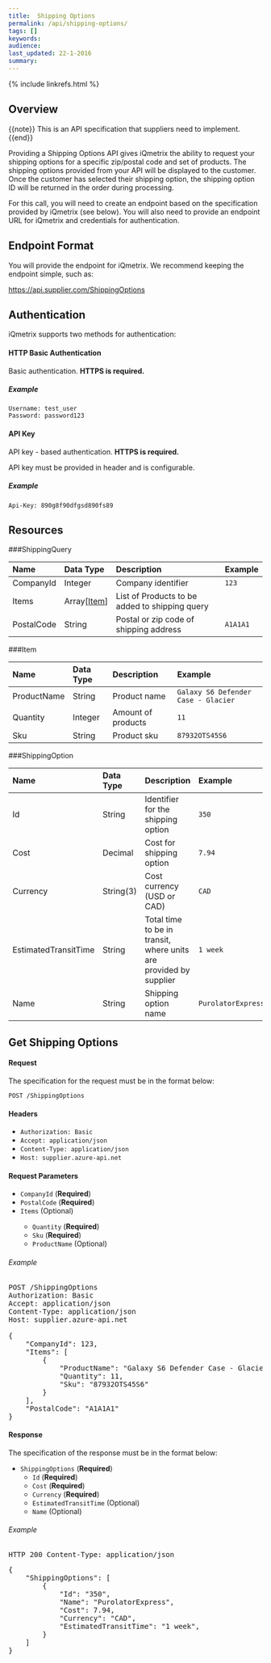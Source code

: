 ```yaml
---
title:  Shipping Options
permalink: /api/shipping-options/
tags: []
keywords: 
audience: 
last_updated: 22-1-2016
summary: 
---
```

{% include linkrefs.html %}

## Overview

{{note}} This is an API specification that suppliers need to implement. {{end}}

Providing a Shipping Options API gives iQmetrix the ability to request your shipping options for a specific zip/postal code and set of products. The shipping options provided from your API will be displayed to the customer. Once the customer has selected their shipping option, the shipping option ID will be returned in the order during processing.

For this call, you will need to create an endpoint based on the specification provided by iQmetrix (see below). You will also need to provide an endpoint URL for iQmetrix and credentials for authentication.

<!-- For a swagger (yaml) reference, download the file here: (insert file link here). 

Copy the contents of the yaml file and paste into Swagger Editor: http://editor.swagger.io/

-->


## Endpoint Format

You will provide the endpoint for iQmetrix. We recommend keeping the endpoint simple, such as:

https://api.supplier.com/ShippingOptions

## Authentication

iQmetrix supports two methods for authentication:

#### HTTP Basic Authentication

Basic authentication. <strong>HTTPS is required.</strong>

##### Example

    Username: test_user
    Password: password123

#### API Key

API key - based authentication. <strong>HTTPS is required.</strong>

API key must be provided in header and is configurable.

##### Example

    Api-Key: 890g8f90dfgsd890fs89          


## Resources

###ShippingQuery

| Name | Data Type | Description | Example |
|:-----|:----------|:------------|:--------|
| CompanyId | Integer | Company identifier | `123` |
| Items | Array[<a href='#item'>Item</a>] | List of Products to be added to shipping query |  |
| PostalCode | String | Postal or zip code of shipping address | `A1A1A1` |

###Item

| Name | Data Type | Description | Example |
|:-----|:----------|:------------|:--------|
| ProductName | String | Product name  | `Galaxy S6 Defender Case - Glacier` |
| Quantity | Integer | Amount of products | `11` |
| Sku | String | Product sku | `87932OTS45S6` |


###ShippingOption

| Name | Data Type | Description | Example |
|:-----|:----------|:------------|:--------|
| Id | String | Identifier for the shipping option | `350` |
| Cost | Decimal | Cost for shipping option | `7.94` |
| Currency | String(3) | Cost currency (USD or CAD) | `CAD` |
| EstimatedTransitTime | String | Total time to be in transit, where units are provided by supplier | `1 week` |
| Name | String | Shipping option name | `PurolatorExpress` |




## Get Shipping Options



#### Request

The specification for the request must be in the format below:

    POST /ShippingOptions

#### Headers

* `Authorization: Basic`
* `Accept: application/json`
* `Content-Type: application/json`
* `Host: supplier.azure-api.net`





#### Request Parameters

<ul><li><code>CompanyId</code> (<strong>Required</strong>) </li><li><code>PostalCode</code> (<strong>Required</strong>) </li><li><code>Items</code> (Optional) </li><ul><li><code>Quantity</code> (<strong>Required</strong>) </li><li><code>Sku</code> (<strong>Required</strong>) </li><li><code>ProductName</code> (Optional) </li></ul></ul>

###### Example

<pre>
POST /ShippingOptions
Authorization: Basic
Accept: application/json
Content-Type: application/json
Host: supplier.azure-api.net

{
    "CompanyId": 123,
    "Items": [
        {
            "ProductName": "Galaxy S6 Defender Case - Glacier",
            "Quantity": 11,
            "Sku": "87932OTS45S6"
        }
    ],
    "PostalCode": "A1A1A1"
}
</pre>

#### Response

The specification of the response must be in the format below:

* `ShippingOptions` (**Required**)
    * `Id` (**Required**) 
    * `Cost` (**Required**)
    * `Currency` (**Required**)
    * `EstimatedTransitTime` (Optional) 
    * `Name` (Optional)

###### Example

<pre>
HTTP 200 Content-Type: application/json
</pre>
<pre>
{
    "ShippingOptions": [
        {
            "Id": "350",
            "Name": "PurolatorExpress",
            "Cost": 7.94,
            "Currency": "CAD",
            "EstimatedTransitTime": "1 week",
        }
    ]
}
</pre>



